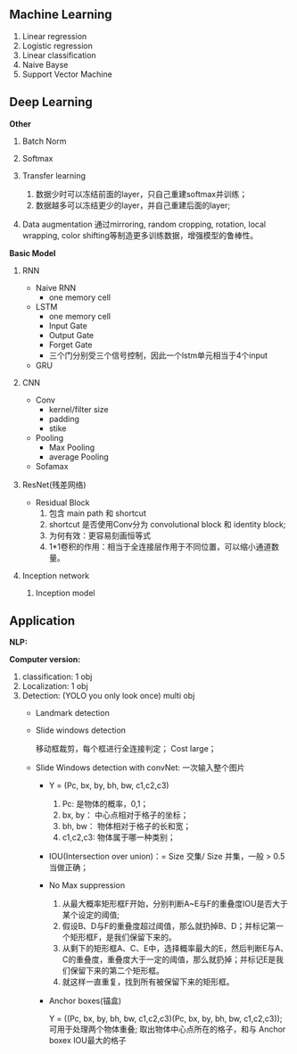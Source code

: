 ## Machine Learning
1. Linear regression
2. Logistic regression
3. Linear classification
4. Naive Bayse
5. Support Vector Machine
## Deep Learning
**Other**
1. Batch Norm
2. Softmax

1. Transfer learning
    1. 数据少时可以冻结前面的layer，只自己重建softmax并训练；
    2. 数据越多可以冻结更少的layer，并自己重建后面的layer;
2. Data augmentation
    通过mirroring, random cropping, rotation, local wrapping, color shifting等制造更多训练数据，增强模型的鲁棒性。

**Basic Model**
1. RNN
    + Naive RNN
        - one memory cell
    + LSTM
        - one memory cell
        - Input Gate
        - Output Gate
        - Forget Gate
        - 三个门分别受三个信号控制，因此一个lstm单元相当于4个input
    + GRU
1. CNN
    + Conv
        - kernel/filter size
        - padding
        - stike
    + Pooling
        - Max Pooling
        - average Pooling
    + Sofamax
    
1. ResNet(残差网络)
    + Residual Block
        1. 包含 main path 和 shortcut
        2. shortcut 是否使用Conv分为 convolutional block 和 identity block;
        3. 为何有效：更容易刻画恒等式
        4. 1*1卷积的作用：相当于全连接层作用于不同位置，可以缩小通道数量。
1. Inception network
    1. Inception model

## Application
**NLP:**

**Computer version:**
1. classification: 1 obj
1. Localization: 1 obj
1. Detection: (YOLO you only look once) multi obj
    + Landmark detection
    + Slide windows detection
        
        移动框裁剪，每个框进行全连接判定；
        Cost large；
    + Slide Windows detection with convNet: 一次输入整个图片
        - Y = (Pc, bx, by, bh, bw, c1,c2,c3)
            1. Pc: 是物体的概率，0,1；
            1. bx, by： 中心点相对于格子的坐标；
            1. bh, bw： 物体相对于格子的长和宽；
            1. c1,c2,c3: 物体属于哪一种类别；
        - IOU(Intersection over union)：= Size 交集/ Size 并集，一般 > 0.5 当做正确；
        - No Max suppression
        
            1. 从最大概率矩形框F开始，分别判断A~E与F的重叠度IOU是否大于某个设定的阈值;
            2. 假设B、D与F的重叠度超过阈值，那么就扔掉B、D；并标记第一个矩形框F，是我们保留下来的。
            3. 从剩下的矩形框A、C、E中，选择概率最大的E，然后判断E与A、C的重叠度，重叠度大于一定的阈值，那么就扔掉；并标记E是我们保留下来的第二个矩形框。
            4. 就这样一直重复，找到所有被保留下来的矩形框。
        - Anchor boxes(锚盒)
        
            Y = ((Pc, bx, by, bh, bw, c1,c2,c3)(Pc, bx, by, bh, bw, c1,c2,c3));
            可用于处理两个物体重叠;
            取出物体中心点所在的格子，和与 Anchor boxex IOU最大的格子
            
